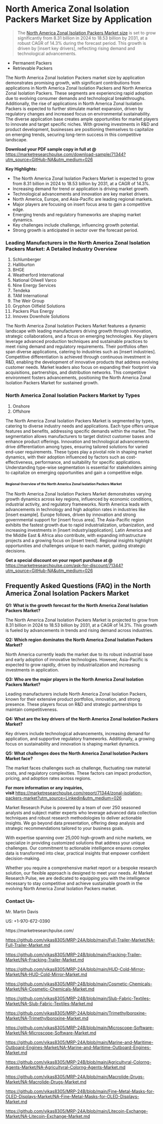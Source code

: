 <h1>North America Zonal Isolation Packers Market&nbsp;Size by Application</h1><blockquote><p>The <a href="https://marketresearchpulse.com/download-sample/71344?utm_source=GitHub-NA&amp;utm_medium=026">North America Zonal Isolation Packers Market size</a> is set to grow significantly from 8.31 billion in 2024 to 18.53 billion by 2031, at a robust CAGR of 14.3% during the forecast period. This growth is driven by [insert key drivers], reflecting rising demand and technological advancements.</p></blockquote><ul><li>Permanent Packers<li> Retrievable Packers</li></ul><p>The North America Zonal Isolation Packers market size by application demonstrates promising growth, with significant contributions from applications in North America Zonal Isolation Packers and North America Zonal Isolation Packers. These segments are experiencing rapid adoption due to evolving consumer demands and technological breakthroughs. Additionally, the rise of applications in North America Zonal Isolation Packers is expected to further stimulate market expansion, driven by regulatory changes and increased focus on environmental sustainability. The diverse application base creates ample opportunities for market players to innovate and target specific niches. With growing investments in R&D and product development, businesses are positioning themselves to capitalize on emerging trends, securing long-term success in this competitive landscape.</p><p><strong>Download your PDF sample copy in full at @ </strong><a href="https://marketresearchpulse.com/download-sample/71344?utm_source=GitHub-NA&amp;utm_medium=026">https://marketresearchpulse.com/download-sample/71344?utm_source=GitHub-NA&amp;utm_medium=026</a></p><p><strong>Key Highlights: </strong></p><ul><li>The North America Zonal Isolation Packers Market is expected to grow from 8.31 billion in 2024 to 18.53 billion by 2031, at a CAGR of 14.3%.</li><li>Increasing demand for trend or application is driving market growth.</li><li>Technological advancements and innovation are key market drivers.</li><li>North America, Europe, and Asia-Pacific are leading regional markets.</li><li>Major players are focusing on insert focus area to gain a competitive edge.</li><li>Emerging trends and regulatory frameworks are shaping market dynamics.</li><li>Key challenges include challenge, influencing growth potential.</li><li>Strong growth is anticipated in sector over the forecast period.</li></ul><h3>Leading Manufacturers in the North America Zonal Isolation Packers Market: A Detailed Industry Overview</h3><ol><li>Schlumberger</li><li>Halliburton</li><li>BHGE</li><li>Weatherford International</li><li>National Oilwell Varco</li><li>Nine Energy Services</li><li>Tendeka</li><li>TAM International</li><li>The Weir Group</li><li>Gryphon Oilfield Solutions</li><li>Packers Plus Energy</li><li>Innovex Downhole Solutions</li></ol><div class="flex max-w-full flex-col flex-grow"><div class="min-h-8 text-message flex w-full flex-col items-end gap-2 whitespace-normal break-words [.text-message+&amp;]:mt-5" dir="auto" data-message-author-role="assistant" data-message-id="fd8432e4-4910-450d-b182-61b7bfb0a01f" data-message-model-slug="gpt-4o"><div class="flex w-full flex-col gap-1 empty:hidden first:pt-[3px]"><div class="markdown prose w-full break-words dark:prose-invert light"><p>The North America Zonal Isolation Packers Market features a dynamic landscape with leading manufacturers driving growth through innovation, strategic collaborations, and a focus on emerging technologies. Key players leverage advanced production techniques and sustainable practices to meet rising demand and regulatory requirements. Their portfolios often span diverse applications, catering to industries such as [insert industries]. Competitive differentiation is achieved through continuous investment in R&amp;D, enabling the development of innovative products that address evolving customer needs. Market leaders also focus on expanding their footprint via acquisitions, partnerships, and distribution networks. This competitive environment fosters advancements, positioning the North America Zonal Isolation Packers Market for sustained growth.</p></div></div></div></div><h3>North America Zonal Isolation Packers Market by Types</h3><ol><li>Onshore<li> Offshore</li></ol><div class="flex max-w-full flex-col flex-grow"><div class="min-h-8 text-message flex w-full flex-col items-end gap-2 whitespace-normal break-words [.text-message+&amp;]:mt-5" dir="auto" data-message-author-role="assistant" data-message-id="084470be-0bb7-4664-bddf-5156b4f41249" data-message-model-slug="gpt-4o-mini"><div class="flex w-full flex-col gap-1 empty:hidden first:pt-[3px]"><div class="markdown prose w-full break-words dark:prose-invert light"><p>The North America Zonal Isolation Packers Market is segmented by types, catering to diverse industry needs and applications. Each type offers unique features and benefits, addressing specific demands within the market. The segmentation allows manufacturers to target distinct customer bases and enhance product offerings. Innovation and technological advancements drive differentiation among types, ensuring tailored solutions for varied end-user requirements. These types play a pivotal role in shaping market dynamics, with their adoption influenced by factors such as cost-effectiveness, performance, and suitability for specific applications. Understanding type-wise segmentation is essential for stakeholders aiming to capitalize on emerging opportunities and gain a competitive edge.</p></div></div></div></div><h3><span style="font-size: 11px;">Regional Overview of the North America Zonal Isolation Packers Market</span></h3><div class="flex max-w-full flex-col flex-grow"><div class="min-h-8 text-message flex w-full flex-col items-end gap-2 whitespace-normal break-words [.text-message+&amp;]:mt-5" dir="auto" data-message-author-role="assistant" data-message-id="e9038762-ce64-4e30-91c9-9bd413514231" data-message-model-slug="gpt-4o-mini"><div class="flex w-full flex-col gap-1 empty:hidden first:pt-[3px]"><div class="markdown prose w-full break-words dark:prose-invert light"><p>The North America Zonal Isolation Packers Market demonstrates varying growth dynamics across key regions, influenced by economic conditions, industrial activity, and regulatory frameworks. North America leads with advancements in technology and high adoption rates in industries like [insert example]. Europe follows, driven by innovation and strong governmental support for [insert focus area]. The Asia-Pacific region exhibits the fastest growth due to rapid industrialization, urbanization, and increasing investments in [insert industry/application]. Latin America and the Middle East &amp; Africa also contribute, with expanding infrastructure projects and a growing focus on [insert trend]. Regional insights highlight opportunities and challenges unique to each market, guiding strategic decisions.</p></div></div></div></div><p><strong>Get a special discount on your report purchase at @ </strong><a href="https://marketresearchpulse.com/ask-for-discount/71344?utm_source=GitHub-NA&amp;utm_medium=026">https://marketresearchpulse.com/ask-for-discount/71344?utm_source=GitHub-NA&amp;utm_medium=026</a></p><h2>Frequently Asked Questions (FAQ) in the North America Zonal Isolation Packers Market</h2><p><strong>Q1: What is the growth forecast for the North America Zonal Isolation Packers Market?</strong></p><p>The North America Zonal Isolation Packers Market is projected to grow from 8.31 billion in 2024 to 18.53 billion by 2031, at a CAGR of 14.3%. This growth is fueled by advancements in trends and rising demand across industries.</p><p><strong>Q2: Which region dominates the North America Zonal Isolation Packers Market?</strong></p><p>North America currently leads the market due to its robust industrial base and early adoption of innovative technologies. However, Asia-Pacific is expected to grow rapidly, driven by industrialization and increasing investments in application.</p><p><strong>Q3: Who are the major players in the North America Zonal Isolation Packers Market?</strong></p><p>Leading manufacturers include North America Zonal Isolation Packers, known for their extensive product portfolios, innovation, and strong presence. These players focus on R&amp;D and strategic partnerships to maintain competitiveness.</p><p><strong>Q4: What are the key drivers of the North America Zonal Isolation Packers Market?</strong></p><p>Key drivers include technological advancements, increasing demand for application, and supportive regulatory frameworks. Additionally, a growing focus on sustainability and innovation is shaping market dynamics.</p><p><strong>Q5: What challenges does the North America Zonal Isolation Packers Market face?</strong></p><p>The market faces challenges such as challenge, fluctuating raw material costs, and regulatory complexities. These factors can impact production, pricing, and adoption rates across regions.</p><p><strong>For more information or any inquiries, visit&nbsp;</strong><a href="https://marketresearchpulse.com/report/71344/zonal-isolation-packers-market?utm_source=Linkedin&utm_medium=026">https://marketresearchpulse.com/report/71344/zonal-isolation-packers-market?utm_source=Linkedin&utm_medium=026</a></p><p>Market Research Pulse is powered by a team of over 250 seasoned analysts and subject matter experts who leverage advanced data collection techniques and robust research methodologies to deliver actionable insights. We go beyond data presentation, offering deep analysis and strategic recommendations tailored to your business goals.</p><p>With expertise spanning over 25,000 high-growth and niche markets, we specialize in providing customized solutions that address your unique challenges. Our commitment to actionable intelligence ensures complex data is transformed into clear, practical insights that empower confident decision-making.</p><p>Whether you require a comprehensive market report or a bespoke research solution, our flexible approach is designed to meet your needs. At Market Research Pulse, we are dedicated to equipping you with the intelligence necessary to stay competitive and achieve sustainable growth in the evolving North America Zonal Isolation Packers market.</p><h3><strong>Contact Us-</strong></h3><p>Mr. Martin Davis</p><p>US: +1-970-672-0390</p><p>https://marketresearchpulse.com/</p><p><a href="https://github.com/vikas8305/MRP-24A/blob/main/Full-Trailer-Market/NA-Full-Trailer-Market.md">https://github.com/vikas8305/MRP-24A/blob/main/Full-Trailer-Market/NA-Full-Trailer-Market.md</a></p><p><a href="https://github.com/vikas8305/MRP-24B/blob/main/Fracking-Trailer-Market/NA-Fracking-Trailer-Market.md">https://github.com/vikas8305/MRP-24B/blob/main/Fracking-Trailer-Market/NA-Fracking-Trailer-Market.md</a></p><p><a href="https://github.com/vikas8305/MRP-24A/blob/main/HUD-Cold-Mirror-Market/NA-HUD-Cold-Mirror-Market.md">https://github.com/vikas8305/MRP-24A/blob/main/HUD-Cold-Mirror-Market/NA-HUD-Cold-Mirror-Market.md</a></p><p><a href="https://github.com/vikas8305/MRP-24B/blob/main/Cosmetic-Chemicals-Market/NA-Cosmetic-Chemicals-Market.md">https://github.com/vikas8305/MRP-24B/blob/main/Cosmetic-Chemicals-Market/NA-Cosmetic-Chemicals-Market.md</a></p><p><a href="https://github.com/vikas8305/MRP-24B/blob/main/Slub-Fabric-Textiles-Market/NA-Slub-Fabric-Textiles-Market.md">https://github.com/vikas8305/MRP-24B/blob/main/Slub-Fabric-Textiles-Market/NA-Slub-Fabric-Textiles-Market.md</a></p><p><a href="https://github.com/vikas8305/MRP-24A/blob/main/Trimethylboroxine-Market/NA-Trimethylboroxine-Market.md">https://github.com/vikas8305/MRP-24A/blob/main/Trimethylboroxine-Market/NA-Trimethylboroxine-Market.md</a></p><p><a href="https://github.com/vikas8305/MRP-24B/blob/main/Microscope-Software-Market/NA-Microscope-Software-Market.md">https://github.com/vikas8305/MRP-24B/blob/main/Microscope-Software-Market/NA-Microscope-Software-Market.md</a></p><p><a href="https://github.com/vikas8305/MRP-24A/blob/main/Marine-and-Maritime-Outboard-Engines-Market/NA-Marine-and-Maritime-Outboard-Engines-Market.md">https://github.com/vikas8305/MRP-24A/blob/main/Marine-and-Maritime-Outboard-Engines-Market/NA-Marine-and-Maritime-Outboard-Engines-Market.md</a></p><p><a href="https://github.com/vikas8305/MRP-24B/blob/main/Agricultyral-Colorng-Agents-Market/NA-Agricultyral-Colorng-Agents-Market.md">https://github.com/vikas8305/MRP-24B/blob/main/Agricultyral-Colorng-Agents-Market/NA-Agricultyral-Colorng-Agents-Market.md</a></p><p><a href="https://github.com/vikas8305/MRP-24A/blob/main/Macrolide-Drugs-Market/NA-Macrolide-Drugs-Market.md">https://github.com/vikas8305/MRP-24A/blob/main/Macrolide-Drugs-Market/NA-Macrolide-Drugs-Market.md</a></p><p><a href="https://github.com/vikas8305/MRP-24B/blob/main/Fine-Metal-Masks-for-OLED-Displays-Market/NA-Fine-Metal-Masks-for-OLED-Displays-Market.md">https://github.com/vikas8305/MRP-24B/blob/main/Fine-Metal-Masks-for-OLED-Displays-Market/NA-Fine-Metal-Masks-for-OLED-Displays-Market.md</a></p><p><a href="https://github.com/vikas8305/MRP-24A/blob/main/Litecoin-Exchange-Market/NA-Litecoin-Exchange-Market.md">https://github.com/vikas8305/MRP-24A/blob/main/Litecoin-Exchange-Market/NA-Litecoin-Exchange-Market.md</a></p>
